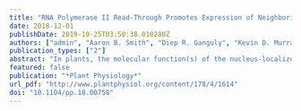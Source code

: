 ```yaml
---
title: "RNA Polymerase II Read-Through Promotes Expression of Neighboring Genes in SAL1-PAP-XRN Retrograde Signaling"
date: 2018-12-01
publishDate: 2019-10-25T03:50:38.010280Z
authors: ["admin", "Aaron B. Smith", "Diep R. Ganguly", "Kevin D. Murray", "Steven R. Eichten", "Anthony A. Millar", "Barry J. Pogson"]
publication_types: ["2"]
abstract: "In plants, the molecular function(s) of the nucleus-localized 5′-3′ EXORIBONUCLEASES (XRNs) are unclear; however, their activity is reported to have a significant effect on gene expression and SAL1-mediated retrograde signaling. Using parallel analysis of RNA ends, we documented a dramatic increase in uncapped RNA substrates of the XRNs in both sal1 and xrn2xrn3 mutants. We found that a major consequence of reducing SAL1 or XRN activity was RNA Polymerase II 3′ read-through. This occurred at 72% of expressed genes, demonstrating a major genome-wide role for the XRN-torpedo model of transcription termination in Arabidopsis (Arabidopsis thaliana). Read-through is speculated to have a negative effect on transcript abundance; however, we did not observe this. Rather, we identified a strong association between read-through and increased transcript abundance of tandemly orientated downstream genes, strongly correlated with the proximity (less than 1,000 bp) and expression of the upstream gene. We observed read-through in the proximity of 903 genes up-regulated in the sal1-8 retrograde signaling mutant; thus, this phenomenon may account directly for up to 23% of genes up-regulated in sal1-8. Using APX2 and AT5G43770 as exemplars, we genetically uncoupled read-through loci from downstream genes to validate the principle of read-through-mediated mRNA regulation, providing one mechanism by which an ostensibly posttranscriptional exoribonuclease that targets uncapped RNAs could modulate gene expression."
featured: false
publication: "*Plant Physiology*"
url_pdf: "http://www.plantphysiol.org/content/178/4/1614"
doi: "10.1104/pp.18.00758"
---
```


